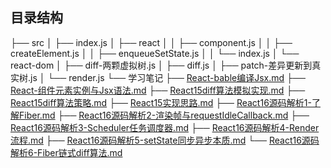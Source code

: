 ## 目录结构

├── src
│   ├── index.js
│   ├── react
│   │   ├── component.js
│   │   ├── createElement.js
│   │   ├── enqueueSetState.js
│   │   └── index.js
│   └── react-dom
│       ├── diff-两颗虚拟树.js
│       ├── diff.js
│       ├── patch-差异更新到真实树.js
│       └── render.js
└── 学习笔记
    ├── [React-bable编译Jsx.md](https://github.com/jianjiachenghub/react-deeplearn/学习笔记/React-bable编译Jsx.md)
    ├── [React-组件元素实例与Jsx语法.md]()
    ├── [React15diff算法模拟实现.md]()
    ├── [React15diff算法策略.md]()
    ├── [React15实现思路.md]()
    ├── [React16源码解析1-了解Fiber.md]()
    ├── [React16源码解析2-渲染帧与requestIdleCallback.md]()
    ├── [React16源码解析3-Scheduler任务调度器.md]()
    ├── [React16源码解析4-Render流程.md]()
    ├── [React16源码解析5-setState同步异步本质.md]()
    └── [React16源码解析6-Fiber链式diff算法.md]()